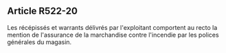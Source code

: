 Article R522-20
----
Les récépissés et warrants délivrés par l'exploitant comportent au recto la
mention de l'assurance de la marchandise contre l'incendie par les polices
générales du magasin.
